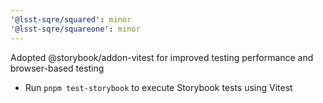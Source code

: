 ```yaml
---
'@lsst-sqre/squared': minor
'@lsst-sqre/squareone': minor
---
```


Adopted @storybook/addon-vitest for improved testing performance and browser-based testing

- Run `pnpm test-storybook` to execute Storybook tests using Vitest
